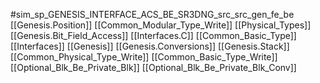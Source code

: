 #sim_sp_GENESIS_INTERFACE_ACS_BE_SR3DNG_src_src_gen_fe_be
[[Genesis.Position]]
[[Common_Modular_Type_Write]]
[[Physical_Types]]
[[Genesis.Bit_Field_Access]]
[[Interfaces.C]]
[[Common_Basic_Type]]
[[Interfaces]]
[[Genesis]]
[[Genesis.Conversions]]
[[Genesis.Stack]]
[[Common_Physical_Type_Write]]
[[Common_Basic_Type_Write]]
[[Optional_Blk_Be_Private_Blk]]
[[Optional_Blk_Be_Private_Blk_Conv]]
